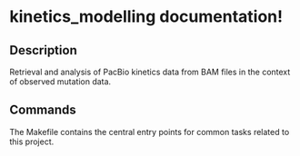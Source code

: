 # kinetics_modelling documentation!

## Description

Retrieval and analysis of PacBio kinetics data from BAM files in the context of observed mutation data.

## Commands

The Makefile contains the central entry points for common tasks related to this project.

